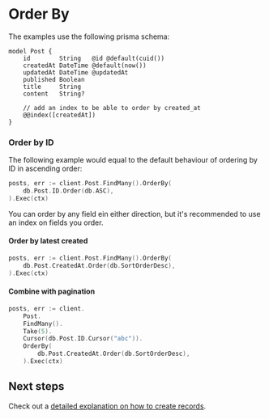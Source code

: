 # Order By

The examples use the following prisma schema:

```prisma
model Post {
    id        String   @id @default(cuid())
    createdAt DateTime @default(now())
    updatedAt DateTime @updatedAt
    published Boolean
    title     String
    content   String?

    // add an index to be able to order by created_at
    @@index([createdAt])
}
```

### Order by ID

The following example would equal to the default behaviour of ordering by ID in ascending order:

```go
posts, err := client.Post.FindMany().OrderBy(
    db.Post.ID.Order(db.ASC),
).Exec(ctx)
```

You can order by any field ein either direction, but it's recommended to use an index on fields you order.

#### Order by latest created

```go
posts, err := client.Post.FindMany().OrderBy(
    db.Post.CreatedAt.Order(db.SortOrderDesc),
).Exec(ctx)
```

#### Combine with pagination

```go
posts, err := client.
    Post.
    FindMany().
    Take(5).
    Cursor(db.Post.ID.Cursor("abc")).
    OrderBy(
        db.Post.CreatedAt.Order(db.SortOrderDesc),
    ).Exec(ctx)
```

## Next steps

Check out a [detailed explanation on how to create records](07-create.md).
